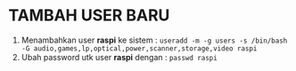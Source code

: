 # TAMBAH USER BARU
1.	Menambahkan user **raspi** ke sistem :
    `useradd -m -g users -s /bin/bash -G audio,games,lp,optical,power,scanner,storage,video raspi`
2.	Ubah password utk user **raspi** dengan : `passwd raspi`
